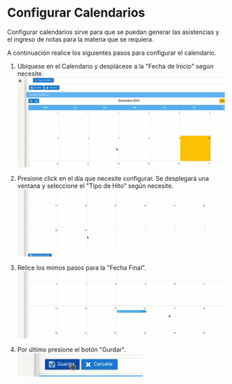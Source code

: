 # **Configurar Calendarios** 
Configurar calendarios sirve para que se puedan generar las asistencias y el ingreso de notas para la materia que se requiera.     

A continuación realice los siguientes pasos para configurar el calendario.
1. Ubíquese en el  Calendario y desplácese a la "Fecha de Inicio" según necesite.
![calendario](CC_calendario.gif)
2. Presione click en el día que necesite configurar.
 Se desplegará una ventana y seleccione el "Tipo de Hito" según necesite.
 ![diaInicio](CC_diaInicio.gif)
3. Relice los mimos pasos para la "Fecha Final".
![diaFin](CC_diaFin.gif)

4. Por último presione el botón "Gurdar".
![guardarCalendar](CC_guardarCalendar.gif)